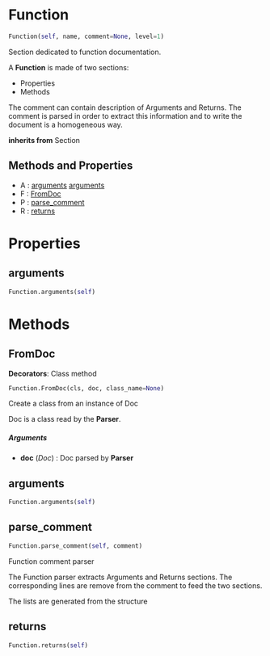# Function



``` python
Function(self, name, comment=None, level=1)
```

Section dedicated to function documentation.

A **Function** is made of two sections:
- Properties
- Methods

The comment can contain description of Arguments and Returns.
The comment is parsed in order to extract this information and to
write the document is a homogeneous way.




**inherits from** Section 

## Methods and Properties
- A : [arguments](#arguments) [arguments](#arguments) 
- F : [FromDoc](#fromdoc) 
- P : [parse_comment](#parse_comment) 
- R : [returns](#returns) 

# Properties

## arguments

``` python
Function.arguments(self)
```





# Methods

## FromDoc

**Decorators**: Class method

``` python
Function.FromDoc(cls, doc, class_name=None)
```

Create a class from an instance of Doc

Doc is a class read by the **Parser**.



##### Arguments

- **doc** (_Doc_) : Doc parsed by **Parser**


## arguments

``` python
Function.arguments(self)
```




## parse_comment

``` python
Function.parse_comment(self, comment)
```

Function comment parser

The Function parser extracts Arguments and Returns sections.
The corresponding lines are remove from the comment to feed the two sections.

The lists are generated from the structure




## returns

``` python
Function.returns(self)
```





